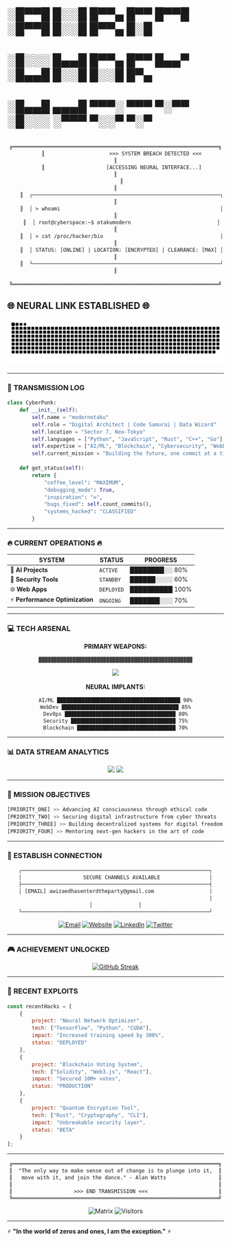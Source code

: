 # ░█▀▀█ █░░█ █▀▀▄ █▀▀ █▀▀█ ░█▀▀█ █░░█ █▀▀▄ █░█ 
# ░█░░░ █▄▄█ █▀▀▄ █▀▀ █▄▄▀ ░█▄▄█ █░░█ █░░█ █▀▄ 
# ░█▄▄█ ▄▄▄█ ▀▀▀░ ▀▀▀ ▀░▀▀ ░█░░░ ░▀▀▀ ▀░░▀ ▀░▀

<div align="center">
  
```ascii
    ╔═══════════════════════════════════════════════════════════════════╗
    ║                     >>> SYSTEM BREACH DETECTED <<<               ║
    ║                    [ACCESSING NEURAL INTERFACE...]                ║
    ║                                                                   ║
    ║  ┌─────────────────────────────────────────────────────────────┐  ║
    ║  │ > whoami                                                    │  ║
    ║  │ root@cyberspace:~$ otakumodern                            │  ║
    ║  │ > cat /proc/hacker/bio                                      │  ║
    ║  │ STATUS: [ONLINE] | LOCATION: [ENCRYPTED] | CLEARANCE: [MAX] │  ║
    ║  └─────────────────────────────────────────────────────────────┘  ║
    ╚═══════════════════════════════════════════════════════════════════╝
```

</div>

## 🌐 **NEURAL LINK ESTABLISHED** 🌐

<img src="https://raw.githubusercontent.com/Platane/snk/output/github-contribution-grid-snake.svg" alt="Snake animation" />

---

### 📡 **TRANSMISSION LOG**

```python
class CyberPunk:
    def __init__(self):
        self.name = "modernotaku"
        self.role = "Digital Architect | Code Samurai | Data Wizard"
        self.location = "Sector 7, Neo-Tokyo"
        self.languages = ["Python", "JavaScript", "Rust", "C++", "Go"]
        self.expertise = ["AI/ML", "Blockchain", "Cybersecurity", "WebDev"]
        self.current_mission = "Building the future, one commit at a time"
        
    def get_status(self):
        return {
            "coffee_level": "MAXIMUM",
            "debugging_mode": True,
            "inspiration": "∞",
            "bugs_fixed": self.count_commits(),
            "systems_hacked": "CLASSIFIED"
        }
```

---

### 🔥 **CURRENT OPERATIONS** 🔥

<div align="center">

| **SYSTEM** | **STATUS** | **PROGRESS** |
|------------|------------|--------------|
| 🤖 **AI Projects** | `ACTIVE` | ████████░░ 80% |
| 🔐 **Security Tools** | `STANDBY` | ██████░░░░ 60% |
| 🌐 **Web Apps** | `DEPLOYED` | ██████████ 100% |
| ⚡ **Performance Optimization** | `ONGOING` | ███████░░░ 70% |

</div>

---

### 💻 **TECH ARSENAL**

<div align="center">

**PRIMARY WEAPONS:**
```
▓▓▓▓▓▓▓▓▓▓▓▓▓▓▓▓▓▓▓▓▓▓▓▓▓▓▓▓▓▓▓▓▓▓▓▓▓▓▓▓▓▓▓▓▓▓▓▓▓▓
```

<img src="https://skillicons.dev/icons?i=python,js,rust,cpp,go,react,vue,nodejs,docker,kubernetes,aws,gcp,tensorflow,pytorch,blockchain,solidity,linux,git,vim,vscode&theme=dark" />

**NEURAL IMPLANTS:**
```
AI/ML ████████████████████████████████████████ 90%
WebDev ██████████████████████████████████████ 85%
DevOps ████████████████████████████████████ 80%
Security ██████████████████████████████████ 75%
Blockchain ████████████████████████████████ 70%
```

</div>

---

### 📊 **DATA STREAM ANALYTICS**

<div align="center">

<img height="180em" src="https://github-readme-stats.vercel.app/api?username=YOUR_USERNAME&show_icons=true&theme=tokyonight&include_all_commits=true&count_private=true&hide_border=true"/>
<img height="180em" src="https://github-readme-stats.vercel.app/api/top-langs/?username=YOUR_USERNAME&layout=compact&theme=tokyonight&hide_border=true"/>

</div>

---

### 🎯 **MISSION OBJECTIVES**

```bash
[PRIORITY_ONE] >> Advancing AI consciousness through ethical code
[PRIORITY_TWO] >> Securing digital infrastructure from cyber threats  
[PRIORITY_THREE] >> Building decentralized systems for digital freedom
[PRIORITY_FOUR] >> Mentoring next-gen hackers in the art of code
```

---

### 🔗 **ESTABLISH CONNECTION**

<div align="center">

```
┌─────────────────────────────────────────────────────────────┐
│                    SECURE CHANNELS AVAILABLE                │
├─────────────────────────────────────────────────────────────┤
│ [EMAIL] awizaedhasenterdtheparty@gmail.com                  |
                                                              |
│               │
└─────────────────────────────────────────────────────────────┘
```

[![Email](https://img.shields.io/badge/ProtonMail-8B89CC?style=for-the-badge&logo=protonmail&logoColor=white)](mailto:your.email@protonmail.com)
[![Website](https://img.shields.io/badge/Portfolio-FF5722?style=for-the-badge&logo=todoist&logoColor=white)](https://your-website.com)
[![LinkedIn](https://img.shields.io/badge/LinkedIn-0077B5?style=for-the-badge&logo=linkedin&logoColor=white)](https://linkedin.com/in/yourprofile)
[![Twitter](https://img.shields.io/badge/Twitter-1DA1F2?style=for-the-badge&logo=twitter&logoColor=white)](https://twitter.com/yourhandle)

</div>

---

### 🎮 **ACHIEVEMENT UNLOCKED**

<div align="center">

[![GitHub Streak](https://github-readme-streak-stats.herokuapp.com/?user=YOUR_USERNAME&theme=tokyonight&hide_border=true)](https://git.io/streak-stats)

</div>

---

### 🌟 **RECENT EXPLOITS**

```javascript
const recentHacks = [
    {
        project: "Neural Network Optimizer",
        tech: ["TensorFlow", "Python", "CUDA"],
        impact: "Increased training speed by 300%",
        status: "DEPLOYED"
    },
    {
        project: "Blockchain Voting System", 
        tech: ["Solidity", "Web3.js", "React"],
        impact: "Secured 10M+ votes",
        status: "PRODUCTION"
    },
    {
        project: "Quantum Encryption Tool",
        tech: ["Rust", "Cryptography", "CLI"],
        impact: "Unbreakable security layer",
        status: "BETA"
    }
];
```

---

<div align="center">

```
╔═══════════════════════════════════════════════════════════════════╗
║  "The only way to make sense out of change is to plunge into it,  ║
║   move with it, and join the dance." - Alan Watts                 ║
║                                                                   ║
║                    >>> END TRANSMISSION <<<                       ║
╚═══════════════════════════════════════════════════════════════════╝
```

![Matrix](https://img.shields.io/badge/THE_MATRIX-HAS_YOU-green?style=for-the-badge)
![Visitors](https://api.visitorbadge.io/api/visitors?path=https%3A%2F%2Fgithub.com%2FYOUR_USERNAME&label=NEURAL_LINKS&labelColor=%23000000&countColor=%2300ff00)

</div>

---

⚡ **"In the world of zeros and ones, I am the exception."** ⚡
